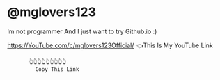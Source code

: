# @mglovers123
Im not programmer And I just want to try Github.io :)

https://YouTube.com/c/mglovers123Official/ 👈This Is My YouTube Link 
              
           👆👆👆👆👆👆👆👆👆
             Copy This Link 
